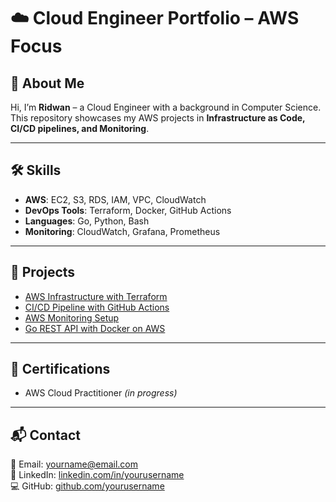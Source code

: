# ☁️ Cloud Engineer Portfolio – AWS Focus

## 👤 About Me
Hi, I’m **Ridwan** – a Cloud Engineer with a background in Computer Science.  
This repository showcases my AWS projects in **Infrastructure as Code, CI/CD pipelines, and Monitoring**.

---

## 🛠️ Skills
- **AWS**: EC2, S3, RDS, IAM, VPC, CloudWatch  
- **DevOps Tools**: Terraform, Docker, GitHub Actions  
- **Languages**: Go, Python, Bash  
- **Monitoring**: CloudWatch, Grafana, Prometheus  

---

## 🚀 Projects
- [AWS Infrastructure with Terraform](./projects/aws-terraform-infra)  
- [CI/CD Pipeline with GitHub Actions](./projects/aws-cicd-pipeline)  
- [AWS Monitoring Setup](./projects/aws-monitoring)  
- [Go REST API with Docker on AWS](./projects/aws-go-restapi-docker)  

---

## 📜 Certifications
- AWS Cloud Practitioner *(in progress)*  

---

## 📬 Contact
📧 Email: yourname@email.com  
💼 LinkedIn: [linkedin.com/in/yourusername](https://www.linkedin.com/in/ridwanmuhamad/)  
💻 GitHub: [github.com/yourusername](https://github.com/waynuts)  

